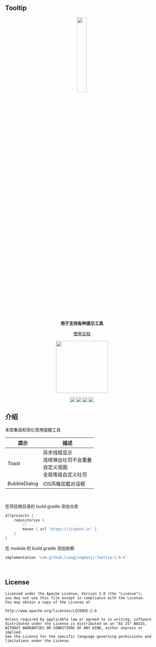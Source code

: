 ## Tooltip

<p align="center"><img src="https://i.imgur.com/HTSYi1S.png" width="25%"/></p>

<p align="center"><strong>用于支持各种提示工具</strong></p>

<p align="center"><a href="http://liangjingkanji.github.io/Net/">使用文档</a></p>

<p align="center"><img src="https://i.imgur.com/ryI7veS.jpg" width="170"/></p>

<p align="center">
<a href="https://jitpack.io/#liangjingkanji/Tooltip"><img src="https://jitpack.io/v/liangjingkanji/Tooltip.svg"/></a>
<img src="https://img.shields.io/badge/language-kotlin-orange.svg"/>
<img src="https://img.shields.io/badge/license-Apache-blue"/>
<a href="https://jq.qq.com/?_wv=1027&k=vWsXSNBJ"><img src="https://img.shields.io/badge/QQ群-752854893-blue"/></a>
</p>



## 介绍

本库集成和简化常用提醒工具

| 提示         | 描述                                                         |
| ------------ | ------------------------------------------------------------ |
| Toast        | 异步线程显示<br />连续弹出吐司不会重叠<br />自定义视图<br />全局等级自定义吐司 |
| BubbleDialog | iOS风格加载对话框                                            |



<br>

在项目根目录的 build.gradle 添加仓库

```groovy
allprojects {
    repositories {
        // ...
        maven { url 'https://jitpack.io' }
    }
}
```

在 module 的 build.gradle 添加依赖

```groovy
implementation 'com.github.liangjingkanji:Tooltip:1.0.5'
```

<br>

## License

```
Licensed under the Apache License, Version 2.0 (the "License");
you may not use this file except in compliance with the License.
You may obtain a copy of the License at

http://www.apache.org/licenses/LICENSE-2.0

Unless required by applicable law or agreed to in writing, software
distributed under the License is distributed on an "AS IS" BASIS,
WITHOUT WARRANTIES OR CONDITIONS OF ANY KIND, either express or implied.
See the License for the specific language governing permissions and
limitations under the License.
```

